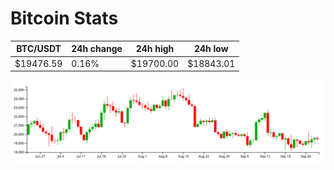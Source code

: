 # Bitcoin Stats

BTC/USDT|24h change|24h high|24h low|
|---|---|---|---|
|$19476.59|0.16%|$19700.00|$18843.01|

<img src="./chart.svg">
